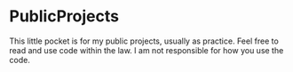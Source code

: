 # PublicProjects
This little pocket is for my public projects, usually as practice.
Feel free to read and use code within the law.
I am not responsible for how you use the code.
